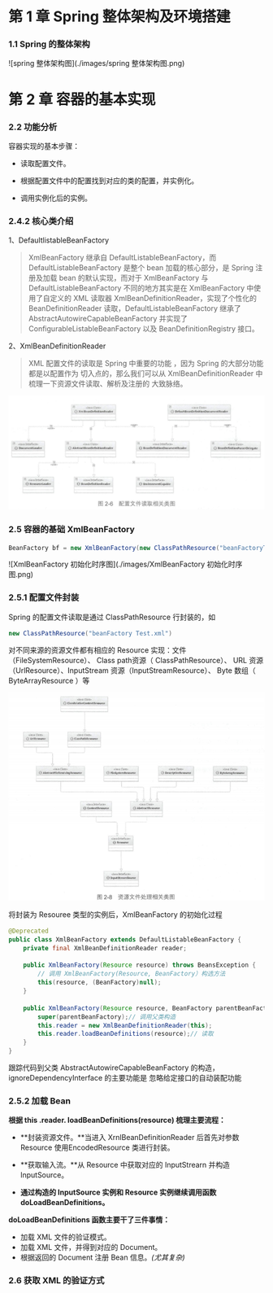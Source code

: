 # 第 1 章	Spring 整体架构及环境搭建

### 1.1	Spring 的整体架构

![spring 整体架构图](./images/spring 整体架构图.png)



# 第 2 章	容器的基本实现

### 2.2	功能分析

容器实现的基本步骤：

* 读取配置文件。

* 根据配置文件中的配置找到对应的类的配置，并实例化。

* 调用实例化后的实例。

  

### 2.4.2	核心类介绍

1、DefaultlistableBeanFactory 

> XmlBeanFactory 继承自 DefaultListableBeanFactory，而 DefaultListableBeanFactory 是整个 bean
> 加载的核心部分，是 Spring 注册及加载 bean 的默认实现，而对于 XmlBeanFactory 与
> DefaultListableBeanFactory 不同的地方其实是在 XmlBeanFactory 中使用了自定义的 XML 读取器
> XmlBeanDefinitionReader，实现了个性化的 BeanDefinitionReader 读取，DefaultListableBeanFactory
> 继承了 AbstractAutowireCapableBeanFactory 并实现了 ConfigurableListableBeanFactory 以及
> BeanDefinitionRegistry 接口。

2、XmlBeanDefinitionReader

> XML 配置文件的读取是 Spring 中重要的功能 ，因为 Spring 的大部分功能都是以配置作为
> 切入点的，那么我们可以从 XmlBeanDefinitionReader 中梳理一下资源文件读取、解析及注册的
> 大致脉络。

![配置文件读取相关类图](./images/配置文件读取相关类图.jpg)



### 2.5	容器的基础 XmlBeanFactory

```java
BeanFactory bf = new XmlBeanFactory(new ClassPathResource("beanFactoryTest.xml"));
```

![XmlBeanFactory 初始化时序图](./images/XmlBeanFactory 初始化时序图.png)

### 2.5.1	配置文件封装

Spring 的配置文件读取是通过 ClassPathResource 行封装的，如

```java
new ClassPathResource("beanFactory Test.xml")
```

对不同来源的资源文件都有相应的 Resource 实现：文件（FileSystemResource）、 Class path资源（ ClassPathResource）、 URL 资源（UrlResource）、InputStream 资源（InputStreamResource）、
Byte 数组（ ByteArrayResource ）等

![资源文件处理相关类图](./images/资源文件处理相关类图.png)

将封装为 Resouree 类型的实例后，XmlBeanFactory 的初始化过程

```java
@Deprecated
public class XmlBeanFactory extends DefaultListableBeanFactory {
    private final XmlBeanDefinitionReader reader;

    public XmlBeanFactory(Resource resource) throws BeansException {
        // 调用 XmlBeanFactory(Resource, BeanFactory）构选方法
        this(resource, (BeanFactory)null);
    }

    public XmlBeanFactory(Resource resource, BeanFactory parentBeanFactory) throws BeansException {
        super(parentBeanFactory);// 调用父类构造
        this.reader = new XmlBeanDefinitionReader(this);
        this.reader.loadBeanDefinitions(resource);// 读取
    }
}
```

跟踪代码到父类 AbstractAutowireCapableBeanFactory 的构造，ignoreDependencyInterface 的主要功能是
忽略给定接口的自动装配功能



### 2.5.2	加载 Bean

**根据 this .reader. loadBeanDefinitions(resource) 梳理主要流程：**

* **封装资源文件。**当进入 XrnlBeanDefinitionReader 后首先对参数 Resource 使用EncodedResource 类进行封装。

* **获取输入流。**从 Resource 中获取对应的 InputStrearn 并构造 lnputSource。

* **通过构造的 InputSource 实例和 Resource 实例继续调用函数 doLoadBeanDefinitions。**

**doLoadBeanDefinitions 函数主要干了三件事情：**

* 加载 XML 文件的验证模式。
* 加载 XML 文件，并得到对应的 Document。
* 根据返回的 Document 注册 Bean 信息。_(尤其复杂)_



### 2.6	获取 XML 的验证方式

